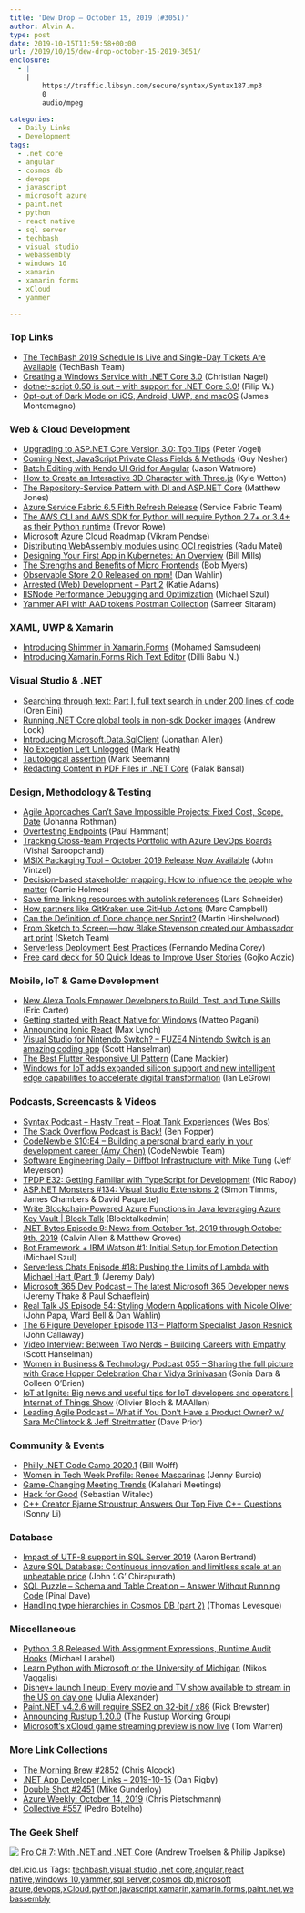 ```yaml
---
title: 'Dew Drop – October 15, 2019 (#3051)'
author: Alvin A.
type: post
date: 2019-10-15T11:59:58+00:00
url: /2019/10/15/dew-drop-october-15-2019-3051/
enclosure:
  - |
    |
        https://traffic.libsyn.com/secure/syntax/Syntax187.mp3
        0
        audio/mpeg
        
categories:
  - Daily Links
  - Development
tags:
  - .net core
  - angular
  - cosmos db
  - devops
  - javascript
  - microsoft azure
  - paint.net
  - python
  - react native
  - sql server
  - techbash
  - visual studio
  - webassembly
  - windows 10
  - xamarin
  - xamarin forms
  - xCloud
  - yammer

---
```

### <a name="top"></a>Top Links

  * <a href="https://www.techbash.com/blog/2019/10/15/the-techbash-2019-schedule-is-live-and-single-day-tickets-are-available" target="_blank" rel="noopener noreferrer">The TechBash 2019 Schedule Is Live and Single-Day Tickets Are Available</a> (TechBash Team)
  * <a href="https://csharp.christiannagel.com/2019/10/15/windowsservice/" target="_blank" rel="noopener noreferrer">Creating a Windows Service with .NET Core 3.0</a> (Christian Nagel)
  * <a href="https://www.strathweb.com/2019/10/dotnet-script-0-50-is-out-with-support-for-net-core-3-0/" target="_blank" rel="noopener noreferrer">dotnet-script 0.50 is out – with support for .NET Core 3.0!</a> (Filip W.)
  * <a href="https://montemagno.com/opt-out-of-dark-mode-on-ios-android-uwp-and-macos/" target="_blank" rel="noopener noreferrer">Opt-out of Dark Mode on iOS, Android, UWP, and macOS</a> (James Montemagno)



### <a name="web"></a>Web & Cloud Development

  * <a href="https://visualstudiomagazine.com/blogs/tool-tracker/2019/10/updating-to-aspnet-core.aspx" target="_blank" rel="noopener noreferrer">Upgrading to ASP.NET Core Version 3.0: Top Tips</a> (Peter Vogel)
  * <a href="https://www.infoq.com/news/2019/10/javascript-private-class-fields?utm_campaign=infoq_content&utm_source=infoq&utm_medium=feed&utm_term=global" target="_blank" rel="noopener noreferrer">Coming Next, JavaScript Private Class Fields & Methods</a> (Guy Nesher)
  * <a href="https://tracking.feedpress.it/link/11968/12895758" target="_blank" rel="noopener noreferrer">Batch Editing with Kendo UI Grid for Angular</a> (Jason Watmore)
  * <a href="http://feedproxy.google.com/~r/tympanus/~3/2hNPFxxEShY/" target="_blank" rel="noopener noreferrer">How to Create an Interactive 3D Character with Three.js</a> (Kyle Wetton)
  * <a href="http://feedproxy.google.com/~r/ExceptionNotFound/~3/rCRlvS07PiI/" target="_blank" rel="noopener noreferrer">The Repository-Service Pattern with DI and ASP.NET Core</a> (Matthew Jones)
  * <a href="https://techcommunity.microsoft.com/t5/Azure-Service-Fabric/Azure-Service-Fabric-6-5-Fifth-Refresh-Release/ba-p/913296" target="_blank" rel="noopener noreferrer">Azure Service Fabric 6.5 Fifth Refresh Release</a> (Service Fabric Team)
  * <a href="http://feedproxy.google.com/~r/AwsDeveloperBlog/~3/3rJUKuxKUX4/" target="_blank" rel="noopener noreferrer">The AWS CLI and AWS SDK for Python will require Python 2.7+ or 3.4+ as their Python runtime</a> (Trevor Rowe)
  * <a href="http://feedproxy.google.com/~r/netCurryRecentArticles/~3/vk44rAuN3IM/ShowArticle.aspx" target="_blank" rel="noopener noreferrer">Microsoft Azure Cloud Roadmap</a> (Vikram Pendse)
  * <a href="https://radu-matei.com/blog/wasm-to-oci/" target="_blank" rel="noopener noreferrer">Distributing WebAssembly modules using OCI registries</a> (Radu Matei)
  * <a href="https://www.docker.com/blog/designing-your-first-app-kubernetes-overview/" target="_blank" rel="noopener noreferrer">Designing Your First App in Kubernetes: An Overview</a> (Bill Mills)
  * <a href="https://www.toptal.com/front-end/micro-frontends-strengths-benefits" target="_blank" rel="noopener noreferrer">The Strengths and Benefits of Micro Frontends</a> (Bob Myers)
  * <a href="https://blog.codewithdan.com/observable-store-2-0-released-on-npm/" target="_blank" rel="noopener noreferrer">Observable Store 2.0 Released on npm!</a> (Dan Wahlin)
  * <a href="https://dev.to/katieadamsdev/arrested-web-development-part-2-m6n" target="_blank" rel="noopener noreferrer">Arrested (Web) Development &#8211; Part 2</a> (Katie Adams)
  * <a href="https://codepunk.io/iisnode-performance-debugging-and-optimization/" target="_blank" rel="noopener noreferrer">IISNode Performance Debugging and Optimization</a> (Michael Szul)
  * <a href="https://techcommunity.microsoft.com/t5/Yammer-Blog/Yammer-API-with-AAD-tokens-Postman-Collection/ba-p/857923" target="_blank" rel="noopener noreferrer">Yammer API with AAD tokens Postman Collection</a> (Sameer Sitaram)



### <a name="silverlight"></a>XAML, UWP & Xamarin

  * <a href="https://www.syncfusion.com/blogs/post/introducing-xamarin-forms-shimmer.aspx" target="_blank" rel="noopener noreferrer">Introducing Shimmer in Xamarin.Forms</a> (Mohamed Samsudeen)
  * <a href="https://www.syncfusion.com/blogs/post/introducing-xamarin-forms-rich-text-editor.aspx" target="_blank" rel="noopener noreferrer">Introducing Xamarin.Forms Rich Text Editor</a> (Dilli Babu N.)



### <a name="dotnet"></a>Visual Studio & .NET

  * <a href="http://feedproxy.google.com/~r/AyendeRahien/~3/nxfBT49zTx0/searching-through-text-part-i-full-text-search-in-under-200-lines-of-code" target="_blank" rel="noopener noreferrer">Searching through text: Part I, full text search in under 200 lines of code</a> (Oren Eini)
  * <a href="https://andrewlock.net/running-net-core-global-tools-in-non-sdk-docker-images/" target="_blank" rel="noopener noreferrer">Running .NET Core global tools in non-sdk Docker images</a> (Andrew Lock)
  * <a href="https://www.infoq.com/news/2019/10/Microsoft-Data-SqlClient?utm_campaign=infoq_content&utm_source=infoq&utm_medium=feed&utm_term=global" target="_blank" rel="noopener noreferrer">Introducing Microsoft.Data.SqlClient</a> (Jonathan Allen)
  * <a href="https://markheath.net/post/no-exception-left-unlogged" target="_blank" rel="noopener noreferrer">No Exception Left Unlogged</a> (Mark Heath)
  * <a href="https://blog.ploeh.dk/2019/10/14/tautological-assertion/" target="_blank" rel="noopener noreferrer">Tautological assertion</a> (Mark Seemann)
  * <a href="https://www.grapecity.com/blogs/redacting-content-in-pdf-files-in-dot-net-core" target="_blank" rel="noopener noreferrer">Redacting Content in PDF Files in .NET Core</a> (Palak Bansal)



### <a name="design"></a>Design, Methodology & Testing

  * <a href="http://feedproxy.google.com/~r/ManagingProductDevelopment/~3/59pS7-AfwxE/" target="_blank" rel="noopener noreferrer">Agile Approaches Can’t Save Impossible Projects: Fixed Cost, Scope, Date</a> (Johanna Rothman)
  * <a href="http://feedproxy.google.com/~r/paulhammant/~3/IS8pTrDiGCA/" target="_blank" rel="noopener noreferrer">Overtesting Endpoints</a> (Paul Hammant)
  * <a href="https://devblogs.microsoft.com/premier-developer/tracking-cross-team-projects-portfolio-with-azure-devops-boards/" target="_blank" rel="noopener noreferrer">Tracking Cross-team Projects Portfolio with Azure DevOps Boards</a> (Vishal Saroopchand)
  * <a href="https://techcommunity.microsoft.com/t5/MSIX-Blog/MSIX-Packaging-Tool-October-2019-Release-Now-Available/ba-p/908598" target="_blank" rel="noopener noreferrer">MSIX Packaging Tool &#8211; October 2019 Release Now Available</a> (John Vintzel)
  * <a href="https://cloudblogs.microsoft.com/industry-blog/microsoft-in-business/2019/10/14/decision-based-stakeholder-mapping-how-to-influence-the-people-who-matter/" target="_blank" rel="noopener noreferrer">Decision-based stakeholder mapping: How to influence the people who matter</a> (Carrie Holmes)
  * <a href="https://github.blog/2019-10-14-introducing-autolink-references/" target="_blank" rel="noopener noreferrer">Save time linking resources with autolink references</a> (Lars Schneider)
  * <a href="https://github.blog/2019-10-14-how-partners-like-gitkraken-use-github-actions/" target="_blank" rel="noopener noreferrer">How partners like GitKraken use GitHub Actions</a> (Marc Campbell)
  * <a href="https://nkdagility.com/can-the-definition-of-done-change-per-sprint/" target="_blank" rel="noopener noreferrer">Can the Definition of Done change per Sprint?</a> (Martin Hinshelwood)
  * <a href="https://blog.sketchapp.com/from-sketch-to-screen-how-blake-stevenson-created-our-ambassador-art-print-136cb2ea33a3?source=rss----b5d7e5c9bd3a---4" target="_blank" rel="noopener noreferrer">From Sketch to Screen — how Blake Stevenson created our Ambassador art print</a> (Sketch Team)
  * <a href="https://serverless.com/blog/serverless-deployment-best-practices/" target="_blank" rel="noopener noreferrer">Serverless Deployment Best Practices</a> (Fernando Medina Corey)
  * <a href="https://gojko.net/2019/10/15/50-qi-cards.html" target="_blank" rel="noopener noreferrer">Free card deck for 50 Quick Ideas to Improve User Stories</a> (Gojko Adzic)



### <a name="mobile"></a>Mobile, IoT & Game Development

  * <a href="http://feedproxy.google.com/~r/ProgrammableWeb/~3/gIdO_NwDOwg/14" target="_blank" rel="noopener noreferrer">New Alexa Tools Empower Developers to Build, Test, and Tune Skills</a> (Eric Carter)
  * <a href="https://techcommunity.microsoft.com/t5/Windows-Dev-AppConsult/Getting-started-with-React-Native-for-Windows/ba-p/912093" target="_blank" rel="noopener noreferrer">Getting started with React Native for Windows</a> (Matteo Pagani)
  * <a href="https://ionicframework.com/blog/announcing-ionic-react/" target="_blank" rel="noopener noreferrer">Announcing Ionic React</a> (Max Lynch)
  * <a href="http://feeds.hanselman.com/~/607798410/0/scotthanselman~Visual-Studio-for-Nintendo-Switch-FUZE-Nintendo-Switch-is-an-amazing-coding-app.aspx" target="_blank" rel="noopener noreferrer">Visual Studio for Nintendo Switch? &#8211; FUZE4 Nintendo Switch is an amazing coding app</a> (Scott Hanselman)
  * <a href="https://medium.com/flutter-community/the-best-flutter-responsive-ui-pattern-ba52875d70cd?source=rss----86fb29d7cc6a---4" target="_blank" rel="noopener noreferrer">The Best Flutter Responsive UI Pattern</a> (Dane Mackier)
  * <a href="https://blogs.windows.com/blog/2019/10/14/windows-for-iot-adds-expanded-silicon-support-and-new-intelligent-edge-capabilities-to-accelerate-digital-transformation/?WT.mc_id=DX_MVP4025064" target="_blank" rel="noopener noreferrer">Windows for IoT adds expanded silicon support and new intelligent edge capabilities to accelerate digital transformation</a> (Ian LeGrow)



### <a name="podcasts"></a>Podcasts, Screencasts & Videos

  * <a href="https://traffic.libsyn.com/secure/syntax/Syntax187.mp3" target="_blank" rel="noopener noreferrer">Syntax Podcast &#8211; Hasty Treat &#8211; Float Tank Experiences</a> (Wes Bos)
  * <a href="https://stackoverflow.blog/2019/10/15/the-stack-overflow-podcast-is-back/" target="_blank" rel="noopener noreferrer">The Stack Overflow Podcast is Back!</a> (Ben Popper)
  * <a href="https://www.codenewbie.org/podcast/the-benefits-of-building-a-personal-brand-early-in-your-development-career" target="_blank" rel="noopener noreferrer">CodeNewbie S10:E4 &#8211; Building a personal brand early in your development career (Amy Chen)</a> (CodeNewbie Team)
  * <a href="https://softwareengineeringdaily.com/2019/10/15/diffbot-infrastructure-with-mike-tung/" target="_blank" rel="noopener noreferrer">Software Engineering Daily &#8211; Diffbot Infrastructure with Mike Tung</a> (Jeff Meyerson)
  * <a href="https://www.thepolyglotdeveloper.com/2019/10/tpdp-e32-getting-familiar-typescript-development/" target="_blank" rel="noopener noreferrer">TPDP E32: Getting Familiar with TypeScript for Development</a> (Nic Raboy)
  * <a href="http://www.youtube.com/watch?v=4gjy48Z5k6Q" target="_blank" rel="noopener noreferrer">ASP.NET Monsters #134: Visual Studio Extensions 2</a> (Simon Timms, James Chambers & David Paquette)
  * <a href="https://channel9.msdn.com/Shows/Blocktalk/Write-Blockchain-Powered-Azure-Functions-in-Java-leveraging-Azure-Key-Vault?WT.mc_id=DX_MVP4025064" target="_blank" rel="noopener noreferrer">Write Blockchain-Powered Azure Functions in Java leveraging Azure Key Vault | Block Talk</a> (Blocktalkadmin)
  * <a href="https://www.dotnetbytes.fm/9" target="_blank" rel="noopener noreferrer">.NET Bytes Episode 9: News from October 1st, 2019 through October 9th, 2019</a> (Calvin Allen & Matthew Groves)
  * <a href="http://www.youtube.com/watch?v=DP8b5x3C0Ao" target="_blank" rel="noopener noreferrer">Bot Framework + IBM Watson #1: Initial Setup for Emotion Detection</a> (Michael Szul)
  * <a href="https://share.transistor.fm/s/eb2b6733" target="_blank" rel="noopener noreferrer">Serverless Chats Episode #18: Pushing the Limits of Lambda with Michael Hart (Part 1)</a> (Jeremy Daly)
  * <a href="https://www.m365devpodcast.com/e/the-latest-microsoft-365-developer-news/" target="_blank" rel="noopener noreferrer">Microsoft 365 Dev Podcast &#8211; The latest Microsoft 365 Developer news</a> (Jeremy Thake & Paul Schaeflein)
  * <a href="http://www.realtalkjs.com/e8812287" target="_blank" rel="noopener noreferrer">Real Talk JS Episode 54: Styling Modern Applications with Nicole Oliver</a> (John Papa, Ward Bell & Dan Wahlin)
  * <a href="https://6figuredev.com/podcast/episode-113-platform-specialist-jason-resnick/" target="_blank" rel="noopener noreferrer">The 6 Figure Developer Episode 113 – Platform Specialist Jason Resnick</a> (John Callaway)
  * <a href="http://feeds.hanselman.com/~/607797722/0/scotthanselman~Video-Interview-Between-Two-Nerds-Building-Careers-with-Empathy.aspx" target="_blank" rel="noopener noreferrer">Video Interview: Between Two Nerds &#8211; Building Careers with Empathy</a> (Scott Hanselman)
  * <a href="http://womeninbizandtech.mpsn.libsynpro.com/055-sharing-the-full-picture-with-grace-hopper-celebration-chair-vidya-srinivasan" target="_blank" rel="noopener noreferrer">Women in Business & Technology Podcast 055 &#8211; Sharing the full picture with Grace Hopper Celebration Chair Vidya Srinivasan</a> (Sonia Dara & Colleen O&#8217;Brien)
  * <a href="https://channel9.msdn.com/Shows/Internet-of-Things-Show/IoT-at-Ignite-Big-news-and-useful-tips-for-IoT-developers-and-operators?WT.mc_id=DX_MVP4025064" target="_blank" rel="noopener noreferrer">IoT at Ignite: Big news and useful tips for IoT developers and operators | Internet of Things Show</a> (Olivier Bloch & MAAllen)
  * <a href="http://feedproxy.google.com/~r/LeadingAgile/~3/97xCyOzLAkQ/" target="_blank" rel="noopener noreferrer">Leading Agile Podcast &#8211; What if You Don’t Have a Product Owner? w/ Sara McClintock & Jeff Streitmatter</a> (Dave Prior)



### <a name="events"></a>Community & Events

  * <a href="https://www.meetup.com/Philly-NET/events/265680851/" target="_blank" rel="noopener noreferrer">Philly .NET Code Camp 2020.1</a> (Bill Wolff)
  * <a href="https://www.docker.com/blog/women-in-tech-week-profile-renee-mascarinas/" target="_blank" rel="noopener noreferrer">Women in Tech Week Profile: Renee Mascarinas</a> (Jenny Burcio)
  * <a href="http://blog.kalaharimeetings.com/2019/10/14/game-changing-meeting-trends/" target="_blank" rel="noopener noreferrer">Game-Changing Meeting Trends</a> (Kalahari Meetings)
  * <a href="https://blog.angular.io/hack-for-good-6b500f1946a3?source=rss----447683c3d9a3---4" target="_blank" rel="noopener noreferrer">Hack for Good</a> (Sebastian Witalec)
  * <a href="https://stackoverflow.blog/2019/10/11/c-creator-bjarne-stroustrup-answers-our-top-five-c-questions/" target="_blank" rel="noopener noreferrer">C++ Creator Bjarne Stroustrup Answers Our Top Five C++ Questions</a> (Sonny Li)



### <a name="sql"></a>Database

  * <a href="http://feedproxy.google.com/~r/MSSQLTips-LatestSqlServerTips/~3/8ALc4dpKB88/" target="_blank" rel="noopener noreferrer">Impact of UTF-8 support in SQL Server 2019</a> (Aaron Bertrand)
  * <a href="https://azure.microsoft.com/blog/azure-sql-database-continuous-innovation-and-limitless-scale-at-an-unbeatable-price/" target="_blank" rel="noopener noreferrer">Azure SQL Database: Continuous innovation and limitless scale at an unbeatable price</a> (John &#8216;JG&#8217; Chirapurath)
  * <a href="https://blog.sqlauthority.com/2019/10/15/sql-puzzle-schema-and-table-creation-answer-without-running-code/" target="_blank" rel="noopener noreferrer">SQL Puzzle – Schema and Table Creation – Answer Without Running Code</a> (Pinal Dave)
  * <a href="https://thomaslevesque.com/2019/10/15/handling-type-hierarchies-in-cosmos-db-part-2/" target="_blank" rel="noopener noreferrer">Handling type hierarchies in Cosmos DB (part 2)</a> (Thomas Levesque)



### <a name="misc"></a>Miscellaneous

  * <a href="http://www.phoronix.com/scan.php?page=news_item&px=Python-3.8-Released" target="_blank" rel="noopener noreferrer">Python 3.8 Released With Assignment Expressions, Runtime Audit Hooks</a> (Michael Larabel)
  * <a href="https://www.i-programmer.info/news/216-python/13168-learn-python-with-microsoft-or-the-university-of-michigan.html" target="_blank" rel="noopener noreferrer">Learn Python with Microsoft or the University of Michigan</a> (Nikos Vaggalis)
  * <a href="https://www.theverge.com/2019/10/14/20913417/disney-plus-launch-lineup-marvel-star-wars-pixar-tv-shows-movies-simpsons-national-geographic" target="_blank" rel="noopener noreferrer">Disney+ launch lineup: Every movie and TV show available to stream in the US on day one</a> (Julia Alexander)
  * <a href="https://blog.getpaint.net/2019/10/14/paint-net-v4-2-6-will-require-sse2-on-32-bit-x86/" target="_blank" rel="noopener noreferrer">Paint.NET v4.2.6 will require SSE2 on 32-bit / x86</a> (Rick Brewster)
  * <a href="https://blog.rust-lang.org/2019/10/15/Rustup-1.20.0.html" target="_blank" rel="noopener noreferrer">Announcing Rustup 1.20.0</a> (The Rustup Working Group)
  * <a href="https://www.theverge.com/2019/10/14/20914375/microsoft-xcloud-preview-beta-game-streaming-us-uk-korea-features-gears-5-halo-5-killer-instinct-sot" target="_blank" rel="noopener noreferrer">Microsoft’s xCloud game streaming preview is now live</a> (Tom Warren)



### <a name="links"></a>More Link Collections

  * <a href="http://feedproxy.google.com/~r/ReflectivePerspective/~3/y_Pos_iupek/" target="_blank" rel="noopener noreferrer">The Morning Brew #2852</a> (Chris Alcock)
  * <a href="https://links.danrigby.com/2019/10/app-developer-links-2019-10-15/" target="_blank" rel="noopener noreferrer">.NET App Developer Links &#8211; 2019-10-15</a> (Dan Rigby)
  * <a href="https://afreshcup.com/home/2019/10/15/double-shot-2451.html" target="_blank" rel="noopener noreferrer">Double Shot #2451</a> (Mike Gunderloy)
  * <a href="https://buildazure.com/azure-weekly-october-14-2019/" target="_blank" rel="noopener noreferrer">Azure Weekly: October 14, 2019</a> (Chris Pietschmann)
  * <a href="http://feedproxy.google.com/~r/tympanus/~3/1HB37HJYcA4/" target="_blank" rel="noopener noreferrer">Collective #557</a> (Pedro Botelho)



### <a name="shelf"></a>The Geek Shelf

<a href="https://www.amazon.com/Pro-NET-Core-Andrew-Troelsen/dp/1484230175/?tag=amavin-20" target="_blank" rel="noopener noreferrer"><img decoding="async" align="left" style="margin: 0px 0px 10px; border: 0px currentcolor; border-image: none; float: left; display: inline; background-image: none;" src="https://m.media-amazon.com/images/I/413Z89zzezL._AC_UY218_ML3_.jpg" border="0" /></a>&nbsp;<a href="https://www.amazon.com/Pro-NET-Core-Andrew-Troelsen/dp/1484230175/?tag=amavin-20" target="_blank" rel="noopener noreferrer">Pro C# 7: With .NET and .NET Core</a> (Andrew Troelsen & Philip Japikse)









<div class="wlWriterEditableSmartContent" id="scid:77ECF5F8-D252-44F5-B4EB-D463C5396A79:879cab7e-912f-4c60-9ed0-395f4f881ec3" style="margin: 0px; padding: 0px; float: none; display: inline;">
  del.icio.us Tags: <a href="http://del.icio.us/popular/techbash" rel="tag">techbash</a>,<a href="http://del.icio.us/popular/visual+studio" rel="tag">visual studio</a>,<a href="http://del.icio.us/popular/.net+core" rel="tag">.net core</a>,<a href="http://del.icio.us/popular/angular" rel="tag">angular</a>,<a href="http://del.icio.us/popular/react+native" rel="tag">react native</a>,<a href="http://del.icio.us/popular/windows+10" rel="tag">windows 10</a>,<a href="http://del.icio.us/popular/yammer" rel="tag">yammer</a>,<a href="http://del.icio.us/popular/sql+server" rel="tag">sql server</a>,<a href="http://del.icio.us/popular/cosmos+db" rel="tag">cosmos db</a>,<a href="http://del.icio.us/popular/microsoft+azure" rel="tag">microsoft azure</a>,<a href="http://del.icio.us/popular/devops" rel="tag">devops</a>,<a href="http://del.icio.us/popular/xCloud" rel="tag">xCloud</a>,<a href="http://del.icio.us/popular/python" rel="tag">python</a>,<a href="http://del.icio.us/popular/javascript" rel="tag">javascript</a>,<a href="http://del.icio.us/popular/xamarin" rel="tag">xamarin</a>,<a href="http://del.icio.us/popular/xamarin.forms" rel="tag">xamarin.forms</a>,<a href="http://del.icio.us/popular/paint.net" rel="tag">paint.net</a>,<a href="http://del.icio.us/popular/webassembly" rel="tag">webassembly</a>
</div>